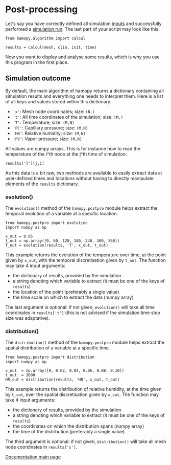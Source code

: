 # Post-processing

Let's say you have correctly defined all simulation [inputs](inputs.md) and successfully performed a [simulation run](simulation.md). The last part of your script may look like this:

	from hamopy.algorithm import calcul

	results = calcul(mesh, clim, init, time)

Now you want to display and analyse some results, which is why you use this program in the first place.

## Simulation outcome

By default, the main algorithm of hamopy returns a dictionary containing all simulation results and everything one needs to interpret them. Here is a list of all keys and values stored within this dictionary.

* `'x'`: Mesh node coordinates; size: `(N,)`
* `'t'`: All time coordinates of the simulation; size: `(M,)`
* `'T'`: Temperature; size: `(M,N)`
* `'PC'`: Capillary pressure; size: `(M,N)`
* `'HR'`: Relative humidity; size: `(M,N)`
* `'PV'`: Vapor pressure; size: `(M,N)`

All values are numpy arrays. This is for instance how to read the temperature of the i^th node at the j^th time of simulation:

	results['T'][j,i]


As this data is a bit raw, two methods are available to easily extract data at user-defined times and locations without having to directly manipulate elements of the `results` dictionary.

### evolution()

The `evolution()` method of the `hamopy.postpro` module helps extract the temporal evolution of a variable at a specific location.

	from hamopy.postpro import evolution
	import numpy as np

	x_out = 0.05
	t_out = np.array([0, 60, 120, 180, 240, 300, 360])
	T_out = evolution(results, 'T', x_out, t_out)

This example returns the evolution of the temperature over time, at the point given by `x_out`, with the temporal discretisation given by `t_out`. The function may take 4 input arguments:

* the dictionary of results, provided by the simulation
* a string denoting which variable to extract (it must be one of the keys of `results`)
* the location of the point (preferably a single value)
* the time scale on which to extract the data (numpy array)

The last argument is optional: if not given, `evolution()` will take all time coordinates in `results['t']` (this is not advised if the simulation time step size was adaptative).

### distribution()

The `distribution()` method of the `hamopy.postpro` module helps extract the spatial distribution of a variable at a specific time.

	from hamopy.postpro import distribution
	import numpy as np

	x_out  = np.array([0, 0.02, 0.04, 0.06, 0.08, 0.10])
	t_out  = 3600
	HR_out = distribution(results, 'HR', x_out, t_out)

This example returns the distribution of relative humidity, at the time given by `t_out`, over the spatial discretisation given by `x_out`. The function may take 4 input arguments:

* the dictionary of results, provided by the simulation
* a string denoting which variable to extract (it must be one of the keys of `results`)
* the coordinates on which the distribution spans (numpy array)
* the time of the distribution (preferably a single value)

The third argument is optional: if not given, `distribution()` will take all mesh node coordinates in `results['x']`.

[Documentation main page](../index.md)
